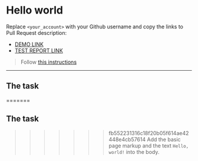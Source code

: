 # Hello world

Replace `<your_account>` with your Github username and copy the links to Pull Request description:

- [DEMO LINK](https://iamgranovskaya.github.io/layout_hello-world)
- [TEST REPORT LINK](https://iamgranovskaya.github.io/layout_hello-world/report/html_report/)

> Follow [this instructions](https://mate-academy.github.io/layout_task-guideline/#how-to-solve-the-layout-tasks-on-github)

---

## The task

=======

## The task

> > > > > > > fb552231316c18f20b05f614ae42448e4cb57614
> > > > > > > Add the basic page markup and the text `Hello, world!` into the body.

